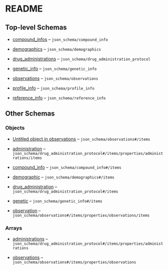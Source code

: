 # README

## Top-level Schemas

*   [compound\_infos](./compound_info.md "Array of compound information for all profile compounds") – `json_schema/compound_info`

*   [demographics](./demographics.md "Array storing all demographic parameter for a study population") – `json_schema/demographics`

*   [drug\_administrations](./drug_administration_protocol.md "Array of all drug administration protocols") – `json_schema/drug_administration_protocol`

*   [genetic\_info](./genetic.md "Array of genetic information for the respective study population") – `json_schema/genetic_info`

*   [observations](./observations.md "Array of all observations of the given profile") – `json_schema/observations`

*   [profile\_info](./profile_info.md "Object for basic information on the profile") – `json_schema/profile_info`

*   [reference\_info](./reference_info.md "Object containing information about the source document") – `json_schema/reference_info`

## Other Schemas

### Objects

*   [Untitled object in observations](./observations-items.md) – `json_schema/observations#/items`

*   [administration](./drug_administration_protocol-drug_administration-properties-administrations-administration.md "Object describing a single drug administration") – `json_schema/drug_administration_protocol#/items/properties/administrations/items`

*   [compound\_info](./compound_info-compound_info.md "Compound information block") – `json_schema/compound_info#/items`

*   [demographic](./demographics-demographic.md "Object storing a singular demographic parameter") – `json_schema/demographics#/items`

*   [drug\_administration](./drug_administration_protocol-drug_administration.md "Drug administration protocol") – `json_schema/drug_administration_protocol#/items`

*   [genetic](./genetic-genetic.md "Compound information block") – `json_schema/genetic_info#/items`

*   [observation](./observations-items-properties-observations-observation.md "Object describing a single observation") – `json_schema/observations#/items/properties/observations/items`

### Arrays

*   [administrations](./drug_administration_protocol-drug_administration-properties-administrations.md "Array of drug administrations per administration protocol") – `json_schema/drug_administration_protocol#/items/properties/administrations`

*   [observations](./observations-items-properties-observations.md "Array of all observations of the given profile") – `json_schema/observations#/items/properties/observations`
